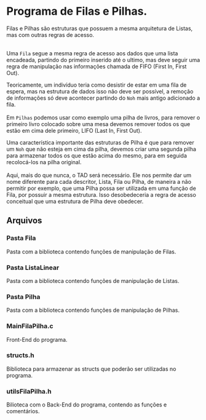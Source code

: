 # Programa de Filas e Pilhas.
Filas e Pilhas são estruturas que possuem a mesma arquitetura de Listas, mas com outras regras de acesso.
<br> </br>

Uma `Fila` segue a mesma regra de acesso aos dados que uma lista encadeada, partindo do primeiro inserido até o ultimo, mas deve seguir uma regra de manipulação nas informações chamada de FIFO (First In, First Out).

Teoricamente, um indivíduo teria como desistir de estar em uma fila de espera, mas na estrutura de dados isso não deve ser possível, a remoção de informações só deve acontecer partindo do `Noh` mais antigo adicionado a fila.
<br> </br>
Em `Pilhas` podemos usar como exemplo uma pilha de livros, para remover o primeiro livro colocado sobre uma mesa devemos remover todos os que estão em cima dele primeiro, LIFO (Last In, First Out).

Uma característica importante das estruturas de Pilha é que para remover um `Noh` que não esteja em cima da pilha, devemos criar uma segunda pilha para armazenar todos os que estão acima do mesmo, para em seguida recolocá-los na pilha original.
<br> </br>
Aqui, mais do que nunca, o TAD será necessário. Ele nos permite dar um nome diferente  para cada descritor, Lista, Fila ou Pilha, de maneira a não permitir por exemplo, que uma Pilha possa ser utilizada em uma função de Fila, por possuir a mesma estrutura. Isso desobedeceria a regra de acesso conceitual que uma estrutura de Pilha deve obedecer.

## Arquivos
 
### Pasta Fila

Pasta com a biblioteca contendo funções de manipulação de Filas.

### Pasta ListaLinear

Pasta com a biblioteca contendo funções de manipulação de Listas.

### Pasta Pilha

Pasta com a biblioteca contendo funções de manipulação de Pilhas.

### MainFilaPilha.c

Front-End do programa.

### structs.h

Biblioteca para armazenar as structs que poderão ser utilizadas no programa.

### utilsFilaPilha.h

Bilioteca com o Back-End do programa, contendo as funções e comentários.